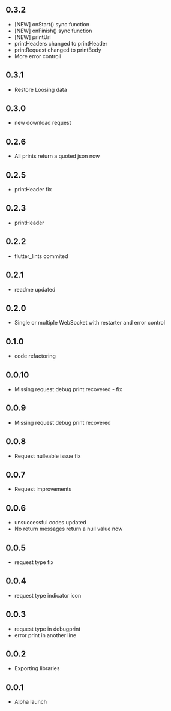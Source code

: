 ## 0.3.2
* [NEW] onStart() sync function
* [NEW] onFinish() sync function
* [NEW] printUrl
* printHeaders changed to printHeader
* printRequest changed to printBody
* More error controll

## 0.3.1
* Restore Loosing data

## 0.3.0
* new download request

## 0.2.6
* All prints return a quoted json now

## 0.2.5
* printHeader fix

## 0.2.3
* printHeader

## 0.2.2
* flutter_lints commited

## 0.2.1
* readme updated

## 0.2.0
* Single or multiple WebSocket with restarter and error control

## 0.1.0
* code refactoring

## 0.0.10
* Missing request debug print recovered - fix

## 0.0.9
* Missing request debug print recovered

## 0.0.8
* Request nulleable issue fix

## 0.0.7
* Request improvements

## 0.0.6
* unsuccessful codes updated
* No return messages return a null value now

## 0.0.5
* request type fix

## 0.0.4
* request type indicator icon

## 0.0.3
* request type in debugprint
* error print in another line

## 0.0.2
* Exporting libraries

## 0.0.1
* Alpha launch
